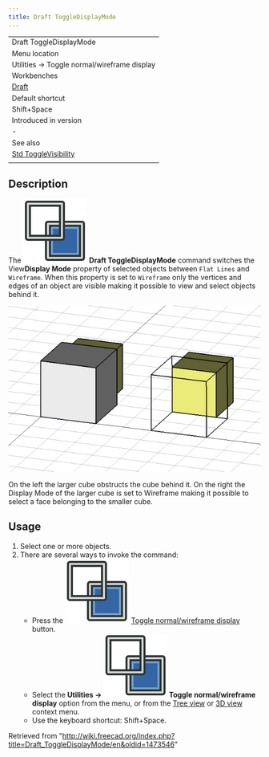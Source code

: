 ```yaml
---
title: Draft ToggleDisplayMode
---
```


|                                                                      |
| -------------------------------------------------------------------- |
| Draft ToggleDisplayMode                                              |
| Menu location                                                        |
| Utilities → Toggle normal/wireframe display                          |
| Workbenches                                                          |
| [Draft](/Draft_Workbench "Draft Workbench")                          |
| Default shortcut                                                     |
| Shift+Space                                                          |
| Introduced in version                                                |
| -                                                                    |
| See also                                                             |
| [Std ToggleVisibility](/Std_ToggleVisibility "Std ToggleVisibility") |
|                                                                      |

## Description

The ![](/src/assets/images/Draft_ToggleDisplayMode.svg) **Draft ToggleDisplayMode** command switches the View**Display Mode** property of selected objects between `Flat Lines` and `Wireframe`. When this property is set to `Wireframe` only the vertices and edges of an object are visible making it possible to view and select objects behind it.

![](/src/assets/images/Draft_ToggleDisplayMode_example.png)

On the left the larger cube obstructs the cube behind it. On the right the Display Mode of the larger cube is set to Wireframe making it possible to select a face belonging to the smaller cube.

## Usage

1. Select one or more objects.
2. There are several ways to invoke the command:
   - Press the ![](/src/assets/images/Draft_ToggleDisplayMode.svg) [Toggle normal/wireframe display](/Draft_ToggleDisplayMode "Draft ToggleDisplayMode") button.
   - Select the **Utilities → ![](/src/assets/images/Draft_ToggleDisplayMode.svg) Toggle normal/wireframe display** option from the menu, or from the [Tree view](/Tree_view "Tree view") or [3D view](/3D_view "3D view") context menu.
   - Use the keyboard shortcut: Shift+Space.

Retrieved from "<http://wiki.freecad.org/index.php?title=Draft_ToggleDisplayMode/en&oldid=1473546>"

